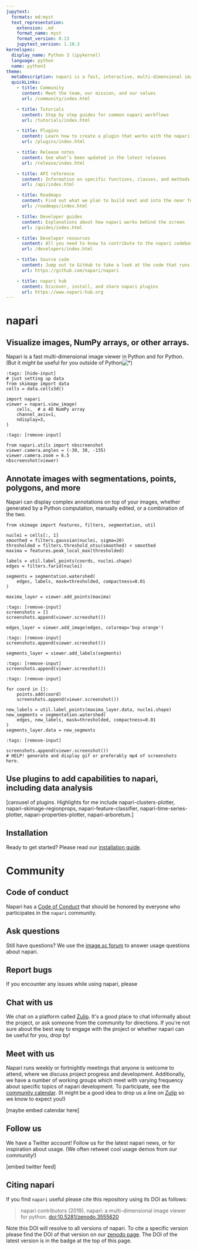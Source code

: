 ```yaml
---
jupytext:
  formats: md:myst
  text_representation:
    extension: .md
    format_name: myst
    format_version: 0.13
    jupytext_version: 1.10.3
kernelspec:
  display_name: Python 3 (ipykernel)
  language: python
  name: python3
theme:
  metaDescription: napari is a fast, interactive, multi-dimensional image viewer for Python. It's designed for browsing, annotating, and analyzing large multi-dimensional images. It's built on top of Qt (for the GUI), vispy (for performant GPU-based rendering), and the scientific Python stack (numpy, scipy).
  quickLinks:
    - title: Community
      content: Meet the team, our mission, and our values
      url: /community/index.html

    - title: Tutorials
      content: Step by step guides for common napari workflows
      url: /tutorials/index.html

    - title: Plugins
      content: Learn how to create a plugin that works with the napari ecosystem
      url: /plugins/index.html

    - title: Release notes
      content: See what’s been updated in the latest releases
      url: /release/index.html

    - title: API reference
      content: Information on specific functions, classes, and methods
      url: /api/index.html

    - title: Roadmaps
      content: Find out what we plan to build next and into the near future
      url: /roadmaps/index.html

    - title: Developer guides
      content: Explanations about how napari works behind the screen
      url: /guides/index.html

    - title: Developer resources
      content: All you need to know to contribute to the napari codebase
      url: /developers/index.html

    - title: Source code
      content: Jump out to GitHub to take a look at the code that runs napari
      url: https://github.com/napari/napari

    - title: napari hub
      content: Discover, install, and share napari plugins
      url: https://www.napari-hub.org
---
```


# napari

## Visualize images, NumPy arrays, or other arrays.

Napari is a fast multi-dimensional image viewer in Python
and for Python. (But it *might* be useful for you outside of
Python![*](no-python))

```{code-cell} ipython3
:tags: [hide-input]
# just setting up data
from skimage import data
cells = data.cells3d()
```

```{code-cell} ipython3
import napari
viewer = napari.view_image(
    cells,  # a 4D NumPy array
    channel_axis=1,
    ndisplay=3,
)
```

```{code-cell} ipython3
:tags: [remove-input]

from napari.utils import nbscreenshot
viewer.camera.angles = (-30, 30, -135)
viewer.camera.zoom = 6.5
nbscreenshot(viewer)
```

## Annotate images with segmentations, points, polygons, and more

Napari can display complex annotations on top of your images, whether generated
by a Python computation, manually edited, or a combination of the two.

```{code-cell} ipython3
from skimage import features, filters, segmentation, util

nuclei = cells[:, 1]
smoothed = filters.gaussian(nuclei, sigma=20)
thresholded = filters.threshold_otsu(smoothed) < smoothed
maxima = features.peak_local_max(thresholded)

labels = util.label_points(coords, nuclei.shape)
edges = filters.farid(nuclei)

segments = segmentation.watershed(
    edges, labels, mask=thresholded, compactness=0.01
)

maxima_layer = viewer.add_points(maxima)
```

```{code-cell} ipython3
:tags: [remove-input]
screenshots = []
screenshots.append(viewer.screeshot())
```

```{code-cell} ipython3
edges_layer = viewer.add_image(edges, colormap='bop orange')
```

```{code-cell} ipython3
:tags: [remove-input]
screenshots.append(viewer.screeshot())
```

```{code-cell} ipython3
segments_layer = viewer.add_labels(segments)
```

```{code-cell} ipython3
:tags: [remove-input]
screenshots.append(viewer.screeshot())
```

```{code-cell} ipython3
:tags: [remove-input]

for coord in []:
    points.add(coord)
    screenshots.append(viewer.screenshot())

```

```{code-cell} ipython3
new_labels = util.label_points(maxima_layer.data, nuclei.shape)
new_segments = segmentation.watershed(
    edges, new_labels, mask=thresholded, compactness=0.01
)
segments_layer.data = new_segments
```

```{code-cell} ipython3
:tags: [remove-input]

screenshots.append(viewer.screenshot())
# HELP! generate and display gif or preferably mp4 of screenshots here.
```

## Use plugins to add capabilities to napari, including data analysis

[carousel of plugins. Highlights for me include napari-clusters-plotter,
napari-skimage-regionprops, napari-feature-classifier,
napari-time-series-plotter, napari-properties-plotter, napari-arboretum.]

## Installation

Ready to get started? Please read our [installation
guide](tutorials/fundamentals/installation).

# Community

## Code of conduct

Napari has a [Code of Conduct](./community/code_of_conduct) that should be
honored by everyone who participates in the `napari` community.

## Ask questions

Still have questions? We use the [image.sc
forum](https://forum.image.sc/tag/napari) to answer usage questions about
napari.

## Report bugs

If you encounter any issues while using napari, please 

## Chat with us

We chat on a platform called [Zulip](https://napari.zulipchat.com). It's a good
place to chat informally about the project, or ask someone from the community
for directions. If you're not sure about the best way to engage with the
project or whether napari can be useful for you, drop by!

## Meet with us

Napari runs weekly or fortnightly meetings that anyone is welcome to attend,
where we discuss project progress and development. Additionally, we have a
number of working groups which meet with varying frequency about specific
topics of napari development. To participate, see the [community
calendar](community/meeting_schedule). (It might be a good idea to drop us a
line on [Zulip](https://napari.zulipchat.com) so we know to expect you!)

[maybe embed calendar here]

## Follow us

We have a Twitter account! Follow us for the latest napari news, or for
inspiration about usage. (We often retweet cool usage demos from our
community!)

[embed twitter feed]

## Citing napari

If you find `napari` useful please cite this repository using its DOI as
follows:

> napari contributors (2019). napari: a multi-dimensional image viewer for
> python. [doi:10.5281/zenodo.3555620](https://zenodo.org/record/3555620)

Note this DOI will resolve to all versions of napari. To cite a specific version
please find the DOI of that version on our [zenodo
page](https://zenodo.org/record/3555620). The DOI of the latest version is in
the badge at the top of this page.
